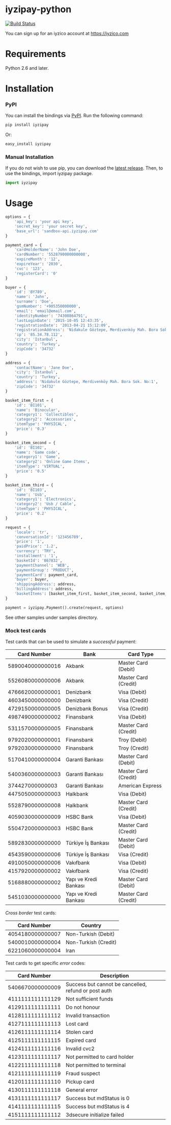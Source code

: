 # iyzipay-python

[![Build Status](https://travis-ci.org/iyzico/iyzipay-python.svg?branch=master)](https://travis-ci.org/iyzico/iyzipay-python)

You can sign up for an iyzico account at https://iyzico.com

# Requirements

Python 2.6 and later.

# Installation

### PyPI

You can install the bindings via [PyPI](https://pypi.python.org). Run the following command:

```bash
pip install iyzipay
```

Or:

```bash
easy_install iyzipay
```

### Manual Installation

If you do not wish to use pip, you can download the [latest release](https://github.com/iyzico/iyzipay-python/releases). Then, to use the bindings, import iyzipay package.

```python
import iyzipay
```

# Usage

```python
options = {
    'api_key': 'your api key',
    'secret_key': 'your secret key',
    'base_url': 'sandbox-api.iyzipay.com'
}

payment_card = {
    'cardHolderName': 'John Doe',
    'cardNumber': '5528790000000008',
    'expireMonth': '12',
    'expireYear': '2030',
    'cvc': '123',
    'registerCard': '0'
}

buyer = {
    'id': 'BY789',
    'name': 'John',
    'surname': 'Doe',
    'gsmNumber': '+905350000000',
    'email': 'email@email.com',
    'identityNumber': '74300864791',
    'lastLoginDate': '2015-10-05 12:43:35',
    'registrationDate': '2013-04-21 15:12:09',
    'registrationAddress': 'Nidakule Göztepe, Merdivenköy Mah. Bora Sok. No:1',
    'ip': '85.34.78.112',
    'city': 'Istanbul',
    'country': 'Turkey',
    'zipCode': '34732'
}

address = {
    'contactName': 'Jane Doe',
    'city': 'Istanbul',
    'country': 'Turkey',
    'address': 'Nidakule Göztepe, Merdivenköy Mah. Bora Sok. No:1',
    'zipCode': '34732'
}

basket_item_first = {
    'id': 'BI101',
    'name': 'Binocular',
    'category1': 'Collectibles',
    'category2': 'Accessories',
    'itemType': 'PHYSICAL',
    'price': '0.3'
}

basket_item_second = {
    'id': 'BI102',
    'name': 'Game code',
    'category1': 'Game',
    'category2': 'Online Game Items',
    'itemType': 'VIRTUAL',
    'price': '0.5'
}

basket_item_third = {
    'id': 'BI103',
    'name': 'Usb',
    'category1': 'Electronics',
    'category2': 'Usb / Cable',
    'itemType': 'PHYSICAL',
    'price': '0.2'
}

request = {
    'locale': 'tr',
    'conversationId': '123456789',
    'price': '1',
    'paidPrice': '1.2',
    'currency': 'TRY',
    'installment': '1',
    'basketId': 'B67832',
    'paymentChannel': 'WEB',
    'paymentGroup': 'PRODUCT',
    'paymentCard': payment_card,
    'buyer': buyer,
    'shippingAddress': address,
    'billingAddress': address,
    'basketItems': [basket_item_first, basket_item_second, basket_item_third]
}

payment = iyzipay.Payment().create(request, options)
```
See other samples under samples directory.

### Mock test cards

Test cards that can be used to simulate a *successful* payment:

Card Number      | Bank                       | Card Type
-----------      | ----                       | ---------
5890040000000016 | Akbank                     | Master Card (Debit)  
5526080000000006 | Akbank                     | Master Card (Credit)  
4766620000000001 | Denizbank                  | Visa (Debit)  
4603450000000000 | Denizbank                  | Visa (Credit)
4729150000000005 | Denizbank Bonus            | Visa (Credit)  
4987490000000002 | Finansbank                 | Visa (Debit)  
5311570000000005 | Finansbank                 | Master Card (Credit)  
9792020000000001 | Finansbank                 | Troy (Debit)  
9792030000000000 | Finansbank                 | Troy (Credit)  
5170410000000004 | Garanti Bankası            | Master Card (Debit)  
5400360000000003 | Garanti Bankası            | Master Card (Credit)  
374427000000003  | Garanti Bankası            | American Express  
4475050000000003 | Halkbank                   | Visa (Debit)  
5528790000000008 | Halkbank                   | Master Card (Credit)  
4059030000000009 | HSBC Bank                  | Visa (Debit)  
5504720000000003 | HSBC Bank                  | Master Card (Credit)  
5892830000000000 | Türkiye İş Bankası         | Master Card (Debit)  
4543590000000006 | Türkiye İş Bankası         | Visa (Credit)  
4910050000000006 | Vakıfbank                  | Visa (Debit)  
4157920000000002 | Vakıfbank                  | Visa (Credit)  
5168880000000002 | Yapı ve Kredi Bankası      | Master Card (Debit)  
5451030000000000 | Yapı ve Kredi Bankası      | Master Card (Credit)  

*Cross border* test cards:

Card Number      | Country
-----------      | -------
4054180000000007 | Non-Turkish (Debit)
5400010000000004 | Non-Turkish (Credit)  
6221060000000004 | Iran  

Test cards to get specific *error* codes:

Card Number       | Description
-----------       | -----------
5406670000000009  | Success but cannot be cancelled, refund or post auth
4111111111111129  | Not sufficient funds
4129111111111111  | Do not honour
4128111111111112  | Invalid transaction
4127111111111113  | Lost card
4126111111111114  | Stolen card
4125111111111115  | Expired card
4124111111111116  | Invalid cvc2
4123111111111117  | Not permitted to card holder
4122111111111118  | Not permitted to terminal
4121111111111119  | Fraud suspect
4120111111111110  | Pickup card
4130111111111118  | General error
4131111111111117  | Success but mdStatus is 0
4141111111111115  | Success but mdStatus is 4
4151111111111112  | 3dsecure initialize failed

